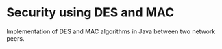# Security using DES and MAC
Implementation of DES and MAC algorithms in Java between two network peers.
